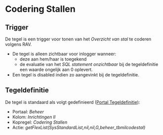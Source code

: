 # Codering Stallen

## Trigger

De tegel is een trigger voor tonen van het *Overzicht van stal* te coderen volgens RAV.

- De tegel is alleen zichtbaar voor inlogger wanneer:
  - deze aan hem/haar is toegekend
  - de evaluatie van het *SQL statement onzichtbaar* bij de tegeldefinitie een waarde ongelijk aan 0 oplevert.
- Een tegel is disabled indien zo aangevinkt bij de tegeldefinitie.

## Tegeldefinitie

De tegel is standaard als volgt gedefinieerd ([Portal Tegeldefinitie](/docs/instellen_inrichten/portaldefinitie/portal_tegel.md)):

- Portaal: *Beheer*
- Kolom: *Inrichtingen II*
- Kopregel: *Codering Stallen*
- Actie: *getFlexList(SysStandardList,nil,nil,G,beheer_tbmilcodestal)*
